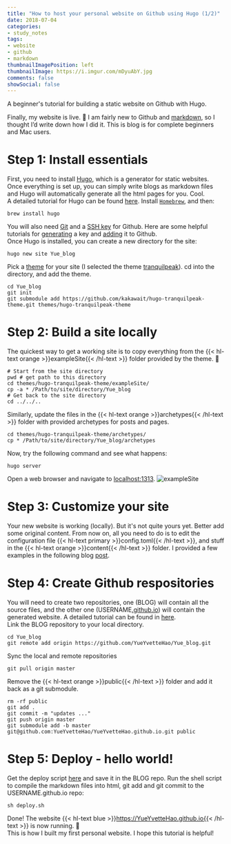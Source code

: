 ```yaml
---
title: "How to host your personal website on Github using Hugo (1/2)"
date: 2018-07-04
categories:
- study_notes
tags:
- website
- github
- markdown
thumbnailImagePosition: left
thumbnailImage: https://i.imgur.com/mDyuAbY.jpg
comments: false
showSocial: false
---
```


A beginner's tutorial for building a static website on Github with Hugo.
<!--more-->

Finally, my website is live. 🙂
I am fairly new to Github and [markdown](https://github.com/adam-p/markdown-here/wiki/Markdown-Cheatsheet), so I thought I’d write down how I did it. This is blog is for complete beginners and Mac users.
<!-- toc -->

# Step 1: Install essentials
First, you need to install [Hugo](http://gohugo.io/), which is a generator for static websites. Once everything is set up, you can simply write blogs as markdown files and Hugo will automatically generate all the html pages for you. Cool.<br>
A detailed tutorial for Hugo can be found [here](http://gohugo.io/getting-started/quick-start/). Install [`Homebrew`](https://brew.sh/), and then:
```
brew install hugo
```
You will also need [Git](https://git-scm.com/downloads) and a [SSH key](https://help.github.com/articles/generating-a-new-ssh-key-and-adding-it-to-the-ssh-agent/) for Github. Here are some helpful tutorials for [generating](http://bficores.colorado.edu/biofrontiers-it/hackathon-resources/generating-an-ssh-key) a key and [adding](https://help.github.com/articles/adding-a-new-ssh-key-to-your-github-account/) it to Github.<br>
Once Hugo is installed, you can create a new directory for the site:
```
hugo new site Yue_blog
```
Pick a [theme](https://themes.gohugo.io/) for your site (I selected the theme [tranquilpeak](https://themes.gohugo.io/hugo-tranquilpeak-theme/)). cd into the directory, and add the theme.
```
cd Yue_blog
git init
git submodule add https://github.com/kakawait/hugo-tranquilpeak-theme.git themes/hugo-tranquilpeak-theme
```

# Step 2: Build a site locally
The quickest way to get a working site is to copy everything from the {{< hl-text orange >}}exampleSite{{< /hl-text >}} folder provided by the theme. 🙂
```
# Start from the site directory
pwd # get path to this directory
cd themes/hugo-tranquilpeak-theme/exampleSite/
cp -a * /Path/to/site/directory/Yue_blog
# Get back to the site directory
cd ../../..
```
Similarly, update the files in the {{< hl-text orange >}}archetypes{{< /hl-text >}} folder with provided archetypes for posts and pages.<br>
```
cd themes/hugo-tranquilpeak-theme/archetypes/
cp * /Path/to/site/directory/Yue_blog/archetypes
```
Now, try the following command and see what happens:
```
hugo server
```
Open a web browser and navigate to [localhost:1313](http://localhost:1313). 
![exampleSite](https://i.imgur.com/YUxfPEe.jpg)

# Step 3: Customize your site

Your new website is working (locally). But it's not quite yours yet. Better add some original content. From now on, all you need to do is to edit the configuration file {{< hl-text primary >}}config.toml{{< /hl-text >}}, and stuff in the {{< hl-text orange >}}content{{< /hl-text >}} folder. I provided a few examples in the following blog [post](https://yueyvettehao.github.io/2018/07/how-to-host-your-personal-website-on-github-using-hugo-2/2/).

# Step 4: Create Github respositories

You will need to create two repositories, one (BLOG) will contain all the source files, and the other one (USERNAME[.github.io](https://pages.github.com/)) will contain the generated website. A detailed tutorial can be found in [here](https://gohugo.io/hosting-and-deployment/hosting-on-github/).<br>
Link the BLOG repository to your local directory.
```
cd Yue_blog
git remote add origin https://github.com/YueYvetteHao/Yue_blog.git
```
Sync the local and remote repositories
```
git pull origin master
```
Remove the {{< hl-text orange >}}public{{< /hl-text >}} folder and add it back as a git submodule.
```
rm -rf public
git add .
git commit -m "updates ..."
git push origin master
git submodule add -b master git@github.com:YueYvetteHao/YueYvetteHao.github.io.git public
```

# Step 5: Deploy - hello world!
Get the deploy script [here](https://gohugo.io/hosting-and-deployment/hosting-on-github/#put-it-into-a-script) and save it in the BLOG repo. Run the shell script to compile the markdown files into html, git add and git commit to the USERNAME.github.io repo:

```
sh deploy.sh
```
Done! The website {{< hl-text blue >}}https://YueYvetteHao.github.io{{< /hl-text >}} is now running. 🙂<br>
This is how I built my first personal website. I hope this tutorial is helpful!
